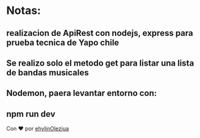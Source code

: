 # Notas:

## realizacion de ApiRest con nodejs, express para prueba tecnica de Yapo chile
## Se realizo solo el metodo get para listar una lista de bandas musicales

## Nodemon, paera levantar entorno con:
##  npm run dev

Con ❤️ por [ehylinOlezjua](https://github.com/ehylin)

